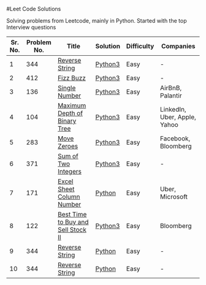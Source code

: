 #Leet Code Solutions

Solving problems from Leetcode, mainly in Python. Started with the top Interview questions


| Sr. No. | Problem No. | Title  | Solution  | Difficulty  | Companies |
| ----- | ----- | ----- | ----- | ----- | ----- |
| 1 | 344 | [Reverse String](https://leetcode.com/problems/reverse-string/description/) |  [Python3](https://github.com/stuti-rastogi/leetcodesolutions/blob/master/344_reverseString.py)| Easy  | - |
| 2 | 412 | [Fizz Buzz](https://leetcode.com/problems/fizz-buzz/description/) |  [Python3](https://github.com/stuti-rastogi/leetcodesolutions/blob/master/412_fizzBuzz.py)| Easy  | - |
| 3 | 136 | [Single Number](https://leetcode.com/problems/single-number/description/) |  [Python3](https://github.com/stuti-rastogi/leetcodesolutions/blob/master/136_singleNumber.py)| Easy  | AirBnB, Palantir |
| 4 | 104 | [Maximum Depth of Binary Tree](https://leetcode.com/problems/maximum-depth-of-binary-tree/description/) |  [Python3](https://github.com/stuti-rastogi/leetcodesolutions/blob/master/104_maxDepthBinTree.py)| Easy  | LinkedIn, Uber, Apple, Yahoo |
| 5 | 283 | [Move Zeroes](https://leetcode.com/problems/move-zeroes/description/) |  [Python3](https://github.com/stuti-rastogi/leetcodesolutions/blob/master/283_moveZeroes.py)| Easy  | Facebook, Bloomberg |
| 6 | 371 | [Sum of Two Integers](https://leetcode.com/problems/sum-of-two-integers/description/) |  [Python3](https://github.com/stuti-rastogi/leetcodesolutions/blob/master/371_sumOfTwoInts.py)| Easy  | - |
| 7 | 171 | [Excel Sheet Column Number](https://leetcode.com/problems/excel-sheet-column-number/description/) |  [Python](https://github.com/stuti-rastogi/leetcodesolutions/blob/master/171_excelColNumber.py)| Easy  | Uber, Microsoft |
| 8 | 122 | [Best Time to Buy and Sell Stock II](https://leetcode.com/problems/best-time-to-buy-and-sell-stock-ii/description/) |  [Python3](https://github.com/stuti-rastogi/leetcodesolutions/blob/master/122_buySellStock2.py)| Easy  | Bloomberg |
| 9 | 344 | [Reverse String](https://leetcode.com/problems/reverse-string/description/) |  [Python](https://github.com/stuti-rastogi/leetcodesolutions/blob/master/reverseString.py)| Easy  | - |
| 10 | 344 | [Reverse String](https://leetcode.com/problems/reverse-string/description/) |  [Python](https://github.com/stuti-rastogi/leetcodesolutions/blob/master/reverseString.py)| Easy  | - |

